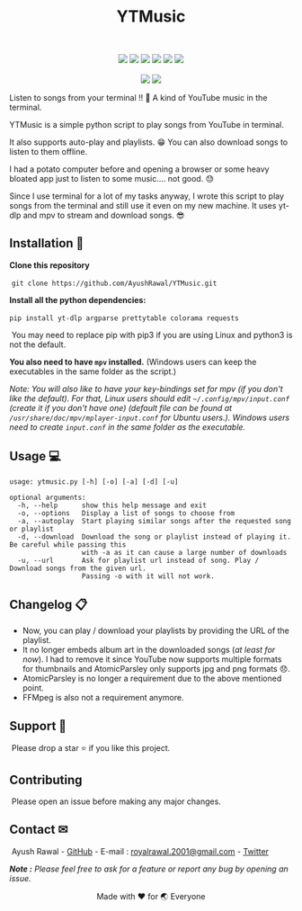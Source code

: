 <h1 align=center>YTMusic</h1><br>

<p align=center><img src="https://img.shields.io/github/stars/AyushRawal/YTMusic?style=social"> <img src="https://img.shields.io/github/forks/AyushRawal/YTMusic?style=social"> <img src="https://img.shields.io/badge/Category-Music-blue?style=flat-square"> <img src="https://img.shields.io/badge/Category-CLI-green?style=flat-square"> <a href="http://makeapullrequest.com"><img src="https://img.shields.io/badge/PRs-Welcome-green?style=flat-square"></a> <a href="https://choosealicense.com/licenses/mit/"><img src="https://img.shields.io/badge/License-MIT-orange?style=flat-square"></a><br><br><img src="https://img.shields.io/badge/Python 3%20-%2314354C.svg?&style=flat-square&logo=python&logoColor=white"/> <a href="https://github.com/yt-dlp/yt-dlp"><img src="https://img.shields.io/badge/Built Using-youtube--dl-yellow?style=flat-square"></a></p>



Listen to songs from your terminal !! 🎷 
A kind of YouTube music in the terminal.

YTMusic is a simple python script to play songs from YouTube in terminal.

It also supports auto-play and playlists. 😁
You can also download songs to listen to them offline.

I had a potato computer before and opening a browser or some heavy bloated app just to listen to some music.... not good. 😓

Since I use terminal for a lot of my tasks anyway, I wrote this script to play songs from the terminal and still use it even on my new machine. It uses yt-dlp and mpv to stream and download songs. 😎



## Installation 🔨

**Clone this repository**

​	`git clone https://github.com/AyushRawal/YTMusic.git`

**Install all the python dependencies:**

​	`pip install yt-dlp argparse prettytable colorama requests`

​	You may need to replace pip with pip3 if you are using Linux and python3 is not the default.

**You also need to have `mpv` installed.**
(Windows users can keep the executables in the same folder as the script.)



*Note: You will also like to have your key-bindings set for mpv (if you don't like the default).
For that, Linux users should edit `~/.config/mpv/input.conf` (create it if you don't have one) (default file can be found at `/usr/share/doc/mpv/mplayer-input.conf` for Ubuntu users.).
Windows users need to create `input.conf` in the same folder as the executable.*



## Usage 💻

```
usage: ytmusic.py [-h] [-o] [-a] [-d] [-u]

optional arguments:
  -h, --help      show this help message and exit
  -o, --options   Display a list of songs to choose from
  -a, --autoplay  Start playing similar songs after the requested song or playlist
  -d, --download  Download the song or playlist instead of playing it. Be careful while passing this
                  with -a as it can cause a large number of downloads
  -u, --url       Ask for playlist url instead of song. Play / Download songs from the given url.
                  Passing -o with it will not work.
```



## Changelog 📋

- Now, you can play / download your playlists by providing the URL of the playlist.
- It no longer embeds album art in the downloaded songs (_at least for now_). I had to remove it since YouTube now supports multiple formats for thumbnails and AtomicParsley only supports jpg and png formats :disappointed:.
- AtomicParsley is no longer a requirement due to the above mentioned point.
- FFMpeg is also not a requirement anymore.



## Support 🙏

​	Please drop a star ⭐ if you like this project.



## Contributing

​	Please open an issue before making any major changes.



## Contact ✉

​	Ayush Rawal - [GitHub](https://github.com/AyushRawal) - E-mail : royalrawal.2001@gmail.com - [Twitter](https://twitter.com/_royal_rawal_)



_**Note :** Please feel free to ask for a feature or report any bug by opening an issue._



<p align=center>Made with ❤️ for 🌏 Everyone</p>
